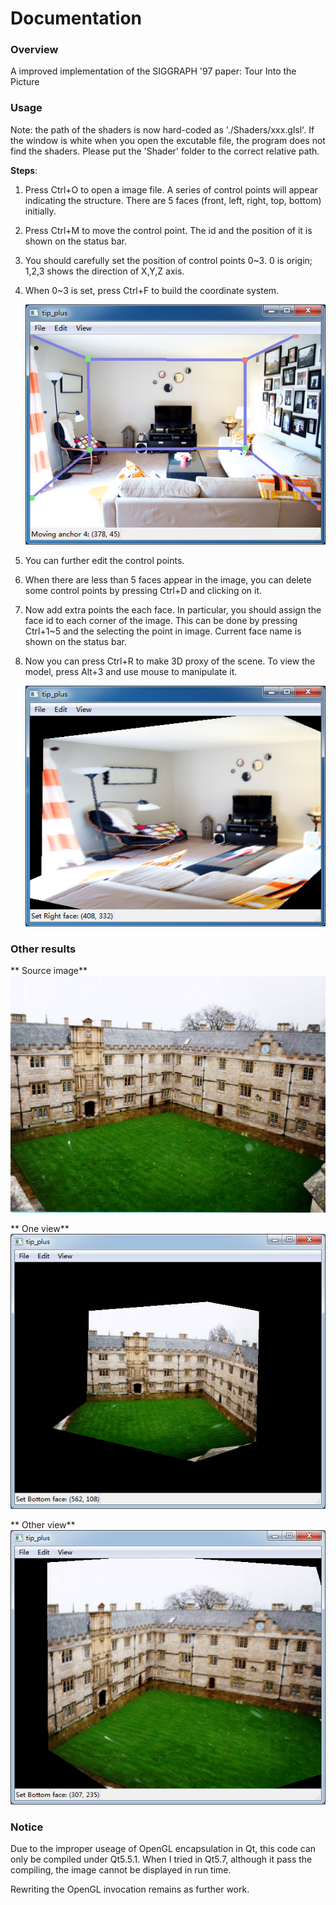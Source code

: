 # Documentation
### Overview 
A improved implementation of the SIGGRAPH '97 paper: Tour Into the Picture

### Usage
Note: the path of the shaders is now hard-coded as './Shaders/xxx.glsl'. If the window is white when you open the excutable file, the program does not find the shaders. Please put the 'Shader' folder to the correct relative path.

**Steps**:

1. Press Ctrl+O to open a image file. A series of control points will appear indicating the structure. There are 5 faces (front, left, right, top, bottom) initially.

2. Press Ctrl+M to move the control point. The id and the position of it is shown on the status bar.

3. You should carefully set the position of control points 0~3. 0 is origin; 1,2,3 shows the direction of X,Y,Z axis.

4. When 0~3 is set, press Ctrl+F to build the coordinate system.

   ![](./screenshots/2.png)

5. You can further edit the control points.

6. When there are less than 5 faces appear in the image, you can delete some control points by pressing Ctrl+D and clicking on it.

7. Now add extra points the each face. In particular, you should assign the face id to each corner of the image. This can be done by pressing Ctrl+1~5 and the selecting the point in image. Current face name is shown on the status bar.

8. Now you can press Ctrl+R to make 3D proxy of the scene. To view the model, press Alt+3 and use mouse to manipulate it.

   ![](./screenshots/4.png)

### Other results
** Source image**
    ![](./screenshots/7.jpg)

** One view**
    ![](./screenshots/5.png)

** Other view**
    ![](./screenshots/6.png)

### Notice
Due to the improper useage of OpenGL encapsulation in Qt, this code can only be compiled under Qt5.5.1. When I tried in Qt5.7, although it pass the compiling, the image cannot be displayed in run time.

Rewriting the OpenGL invocation remains as further work.

